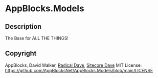 # AppBlocks.Models
## Description
The Base for ALL THE THINGS!

## Copyright
AppBlocks, David Walker, [Radical Dave](https://github.com/radical-dave), [Sitecore Dave](https://github.com/sitecoredave)
MIT License: https://github.com/AppBlocksNet/AppBlocks.Models/blob/main/LICENSE
